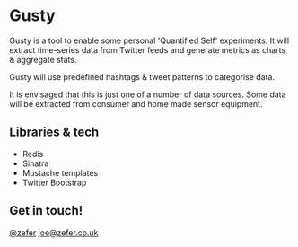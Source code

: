 # Gusty

Gusty is a tool to enable some personal 'Quantified Self' experiments. It will extract time-series data from Twitter feeds and generate metrics as charts & aggregate stats.

Gusty will use predefined hashtags & tweet patterns to categorise data.

It is envisaged that this is just one of a number of data sources. Some data will be extracted from consumer and home made sensor equipment.

## Libraries & tech

* Redis
* Sinatra
* Mustache templates
* Twitter Bootstrap

## Get in touch!

[@zefer](https://twitter.com/zefer)
joe@zefer.co.uk
